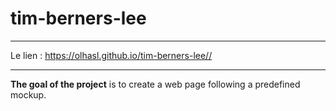 # tim-berners-lee   
________
Le lien : https://olhasl.github.io/tim-berners-lee//   
_______
**The goal of the project** is to create a web page following a predefined mockup. 
